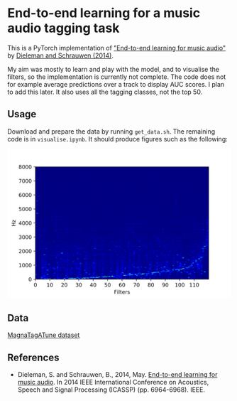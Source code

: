 # End-to-end learning for a music audio tagging task
This is a PyTorch implementation of ["End-to-end learning for music audio"](https://ieeexplore.ieee.org/abstract/document/6854950) by [Dieleman and Schrauwen (2014)](#References).

My aim was mostly to learn and play with the model, and to visualise the filters, so the implementation is currently not complete. The code  does not for example average predictions over a track to display AUC scores. I plan to add this later. It also uses all the tagging classes, not the top 50.

## Usage
Download and prepare the data by running `get_data.sh`. The remaining code is in `visualise.ipynb`. It should produce figures such as the following:

![Spectra](./spectra.svg)

## Data
[MagnaTagATune dataset](http://mirg.city.ac.uk/codeapps/the-magnatagatune-dataset)

## References
- Dieleman, S. and Schrauwen, B., 2014, May. [End-to-end learning for music audio](https://ieeexplore.ieee.org/abstract/document/6854950). In 2014 IEEE International Conference on Acoustics, Speech and Signal Processing (ICASSP) (pp. 6964-6968). IEEE.
